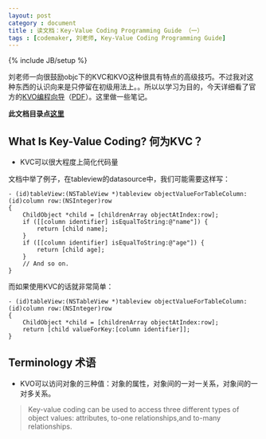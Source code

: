 ```yaml
---
layout: post
category : document
title : 读文档：Key-Value Coding Programming Guide （一）
tags : [codemaker, 刘老师, Key-Value Coding Programming Guide]
---
```

{% include JB/setup %}

刘老师一向很鼓励objc下的KVC和KVO这种很具有特点的高级技巧。不过我对这种东西的认识向来是只停留在初级用法上。。所以以学习为目的，今天详细看了官方的[KVO编程向导](http://developer.apple.com/library/mac/#documentation/Cocoa/Conceptual/KeyValueCoding/Articles/KeyValueCoding.html)（[PDF](http://developer.apple.com/library/mac/documentation/Cocoa/Conceptual/KeyValueCoding/KeyValueCoding.pdf)）。这里做一些笔记。

__此文档目录点[这里](/tags.html#Key-Value%20Coding%20Programming%20Guide-ref)__

What Is Key-Value Coding? 何为KVC？
---

* KVC可以很大程度上简化代码量

文档中举了例子，在tableview的datasource中，我们可能需要这样写：

	- (id)tableView:(NSTableView *)tableview objectValueForTableColumn:(id)column row:(NSInteger)row
	{
		ChildObject *child = [childrenArray objectAtIndex:row];
		if ([[column identifier] isEqualToString:@"name"]) {
			return [child name];
		}
		if ([[column identifier] isEqualToString:@"age"]) {
			return [child age];
		}
		// And so on.
	}

而如果使用KVC的话就非常简单：

	- (id)tableView:(NSTableView *)tableview objectValueForTableColumn:(id)column row:(NSInteger)row
	{
		ChildObject *child = [childrenArray objectAtIndex:row];
		return [child valueForKey:[column identifier]];
	}

Terminology 术语
---

* KVO可以访问对象的三种值：对象的属性，对象间的一对一关系，对象间的一对多关系。
> Key-value coding can be used to access three different types of object values: attributes, to-one relationships,and to-many relationships. 